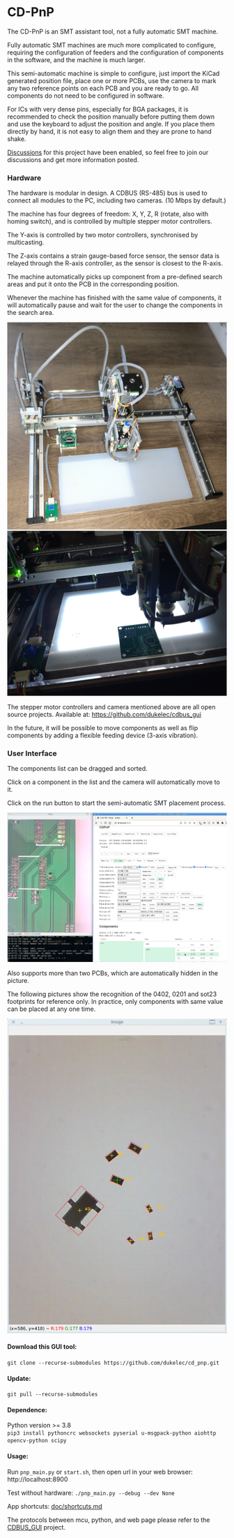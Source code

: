 CD-PnP
=======================================

The CD-PnP is an SMT assistant tool, not a fully automatic SMT machine.

Fully automatic SMT machines are much more complicated to configure,
requiring the configuration of feeders and the configuration of components in the software,
and the machine is much larger.

This semi-automatic machine is simple to configure, just import the KiCad generated position file,
place one or more PCBs, use the camera to mark any two reference points on each PCB and you are ready to go.
All components do not need to be configured in software.

For ICs with very dense pins, especially for BGA packages,
it is recommended to check the position manually before putting them down and use the keyboard to adjust the position and angle.
If you place them directly by hand, it is not easy to align them and they are prone to hand shake.

[Discussions](https://github.com/dukelec/cd_pnp/discussions) for this project have been enabled, so feel free to join our discussions and get more information posted.


### Hardware

The hardware is modular in design. A CDBUS (RS-485) bus is used to connect all modules to the PC, including two cameras. (10 Mbps by default.)

The machine has four degrees of freedom: X, Y, Z, R (rotate, also with homing switch), and is controlled by multiple stepper motor controllers.

The Y-axis is controlled by two motor controllers, synchronised by multicasting.

The Z-axis contains a strain gauge-based force sensor, the sensor data is relayed through the R-axis controller, as the sensor is closest to the R-axis.

The machine automatically picks up component from a pre-defined search areas and put it onto the PCB in the corresponding position.

Whenever the machine has finished with the same value of components,
it will automatically pause and wait for the user to change the components in the search area.

<img src="doc/hardware.jpg">

<img src="doc/work.jpg">

The stepper motor controllers and camera mentioned above are all open source projects.
Available at: https://github.com/dukelec/cdbus_gui

In the future, it will be possible to move components as well as flip components by adding a flexible feeding device (3-axis vibration).


### User Interface

The components list can be dragged and sorted.

Click on a component in the list and the camera will automatically move to it.

Click on the run button to start the semi-automatic SMT placement process.

<img src="doc/software.jpg">  

Also supports more than two PCBs, which are automatically hidden in the picture.

The following pictures show the recognition of the 0402, 0201 and sot23 footprints for reference only.
In practice, only components with same value can be placed at any one time.

<img src="doc/cv.jpg">  


#### Download this GUI tool:
`git clone --recurse-submodules https://github.com/dukelec/cd_pnp.git`

#### Update:
`git pull --recurse-submodules`


#### Dependence:
Python version >= 3.8  
`pip3 install pythoncrc websockets pyserial u-msgpack-python aiohttp opencv-python scipy`

#### Usage:
Run `pnp_main.py` or `start.sh`, then open url in your web browser: http://localhost:8900

Test without hardware: `./pnp_main.py --debug --dev None`

App shortcuts: [doc/shortcuts.md](doc/shortcuts.md)

The protocols between mcu, python, and web page please refer to the [CDBUS_GUI](https://github.com/dukelec/cdbus_gui) project.

